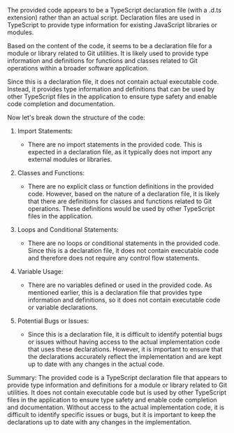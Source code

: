 The provided code appears to be a TypeScript declaration file (with a .d.ts extension) rather than an actual script. Declaration files are used in TypeScript to provide type information for existing JavaScript libraries or modules.

Based on the content of the code, it seems to be a declaration file for a module or library related to Git utilities. It is likely used to provide type information and definitions for functions and classes related to Git operations within a broader software application.

Since this is a declaration file, it does not contain actual executable code. Instead, it provides type information and definitions that can be used by other TypeScript files in the application to ensure type safety and enable code completion and documentation.

Now let's break down the structure of the code:

1. Import Statements:
   - There are no import statements in the provided code. This is expected in a declaration file, as it typically does not import any external modules or libraries.

2. Classes and Functions:
   - There are no explicit class or function definitions in the provided code. However, based on the nature of a declaration file, it is likely that there are definitions for classes and functions related to Git operations. These definitions would be used by other TypeScript files in the application.

3. Loops and Conditional Statements:
   - There are no loops or conditional statements in the provided code. Since this is a declaration file, it does not contain executable code and therefore does not require any control flow statements.

4. Variable Usage:
   - There are no variables defined or used in the provided code. As mentioned earlier, this is a declaration file that provides type information and definitions, so it does not contain executable code or variable declarations.

5. Potential Bugs or Issues:
   - Since this is a declaration file, it is difficult to identify potential bugs or issues without having access to the actual implementation code that uses these declarations. However, it is important to ensure that the declarations accurately reflect the implementation and are kept up to date with any changes in the actual code.

Summary:
The provided code is a TypeScript declaration file that appears to provide type information and definitions for a module or library related to Git utilities. It does not contain executable code but is used by other TypeScript files in the application to ensure type safety and enable code completion and documentation. Without access to the actual implementation code, it is difficult to identify specific issues or bugs, but it is important to keep the declarations up to date with any changes in the implementation.
